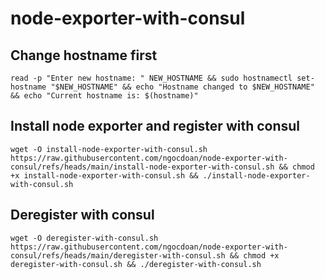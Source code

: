 # node-exporter-with-consul

## Change hostname first
`read -p "Enter new hostname: " NEW_HOSTNAME && sudo hostnamectl set-hostname "$NEW_HOSTNAME" && echo "Hostname changed to $NEW_HOSTNAME" && echo "Current hostname is: $(hostname)"
`
## Install node exporter and register with consul
```
wget -O install-node-exporter-with-consul.sh https://raw.githubusercontent.com/ngocdoan/node-exporter-with-consul/refs/heads/main/install-node-exporter-with-consul.sh && chmod +x install-node-exporter-with-consul.sh && ./install-node-exporter-with-consul.sh
```
## Deregister with consul
```
wget -O deregister-with-consul.sh https://raw.githubusercontent.com/ngocdoan/node-exporter-with-consul/refs/heads/main/deregister-with-consul.sh && chmod +x deregister-with-consul.sh && ./deregister-with-consul.sh
```
